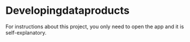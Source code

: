 # Developingdataproducts
For instructions about this project, you only need to open the app and it is self-explanatory.
